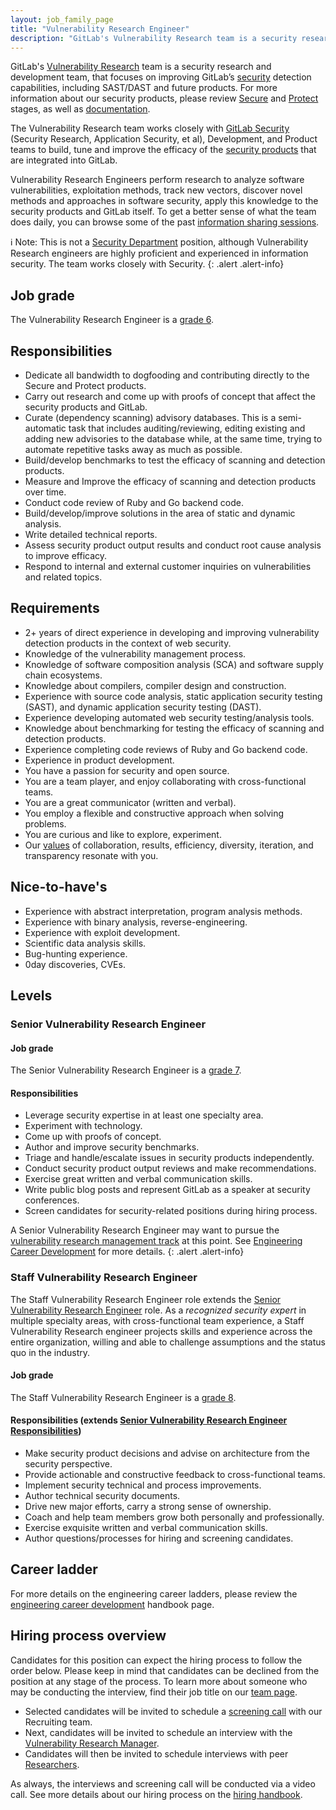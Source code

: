 ```yaml
---
layout: job_family_page
title: "Vulnerability Research Engineer"
description: "GitLab's Vulnerability Research team is a security research and development team, that focuses on improving GitLab’s security detection capabilities, including SAST/DAST and future products."
---
```


GitLab's [Vulnerability Research](/handbook/engineering/development/sec/secure/vulnerability-research/)
team is a security research and development team, that focuses on improving GitLab’s
[security](https://about.gitlab.com/direction/security) detection capabilities, including
SAST/DAST and future products. For more information about our security products, please review
[Secure](https://about.gitlab.com/direction/secure/) and
[Protect](https://about.gitlab.com/direction/protect/) stages, as well as
[documentation](https://docs.gitlab.com/ee/user/application_security/).

The Vulnerability Research team works closely with [GitLab Security](/handbook/engineering/security/)
(Security Research, Application Security, et al), Development, and Product teams to build, tune and improve
the efficacy of the [security products](https://about.gitlab.com/direction/security/) that are
integrated into GitLab.

Vulnerability Research Engineers perform research to analyze software vulnerabilities, exploitation methods,
track new vectors, discover novel methods and approaches in software security, apply this knowledge to the
security products and GitLab itself. To get a better sense of what the team does daily, you can browse some
of the past [information sharing sessions](https://gitlab.com/gitlab-org/secure/brown-bag-sessions).

ℹ️ Note: This is not a [Security Department](/handbook/engineering/security/) position, although
Vulnerability Research engineers are highly proficient and experienced in information security.
The team works closely with Security.
{: .alert .alert-info}

## Job grade

The Vulnerability Research Engineer is a [grade 6](/handbook/total-rewards/compensation/compensation-calculator/#gitlab-job-grades).

## Responsibilities
- Dedicate all bandwidth to dogfooding and contributing directly to the Secure and Protect products.
- Carry out research and come up with proofs of concept that affect the security products and GitLab.
- Curate (dependency scanning) advisory databases. This is a semi-automatic task that includes auditing/reviewing,
editing existing and adding new advisories to the database while, at the same time, trying to automate repetitive
tasks away as much as possible.
- Build/develop benchmarks to test the efficacy of scanning and detection products.
- Measure and Improve the efficacy of scanning and detection products over time.
- Conduct code review of Ruby and Go backend code.
- Build/develop/improve solutions in the area of static and dynamic analysis.
- Write detailed technical reports.
- Assess security product output results and conduct root cause analysis to improve efficacy.
- Respond to internal and external customer inquiries on vulnerabilities and related topics.

## Requirements

- 2+ years of direct experience in developing and improving vulnerability detection products in the context of web security.
- Knowledge of the vulnerability management process.
- Knowledge of software composition analysis (SCA) and software supply chain ecosystems.
- Knowledge about compilers, compiler design and construction.
- Experience with source code analysis, static application security testing (SAST), and dynamic application security testing (DAST).
- Experience developing automated web security testing/analysis tools.
- Knowledge about benchmarking for testing the efficacy of scanning and detection products.
- Experience completing code reviews of Ruby and Go backend code.
- Experience in product development.
- You have a passion for security and open source.
- You are a team player, and enjoy collaborating with cross-functional teams.
- You are a great communicator (written and verbal).
- You employ a flexible and constructive approach when solving problems.
- You are curious and like to explore, experiment.
- Our [values](/handbook/values/) of collaboration, results, efficiency, diversity, iteration, and transparency resonate with you.

## Nice-to-have's

- Experience with abstract interpretation, program analysis methods.
- Experience with binary analysis, reverse-engineering.
- Experience with exploit development.
- Scientific data analysis skills.
- Bug-hunting experience.
- 0day discoveries, CVEs.

## Levels

### Senior Vulnerability Research Engineer

#### Job grade

The Senior Vulnerability Research Engineer is a [grade 7](/handbook/total-rewards/compensation/compensation-calculator/#gitlab-job-grades).

#### Responsibilities
* Leverage security expertise in at least one specialty area.
* Experiment with technology.
* Come up with proofs of concept.
* Author and improve security benchmarks.
* Triage and handle/escalate issues in security products independently.
* Conduct security product output reviews and make recommendations.
* Exercise great written and verbal communication skills.
* Write public blog posts and represent GitLab as a speaker at security conferences.
* Screen candidates for security-related positions during hiring process.


A Senior Vulnerability Research Engineer may want to pursue the [vulnerability research management track](/job-families/engineering/vulnerability-research-manager) at this point. See [Engineering Career Development](/handbook/engineering/career-development/) for more details.
{: .alert .alert-info}


### Staff Vulnerability Research Engineer

The Staff Vulnerability Research Engineer role extends the [Senior Vulnerability Research Engineer](#senior-vulnerability-research-engineer) role.
As a _recognized security expert_ in multiple specialty areas, with cross-functional team experience, a Staff Vulnerability Research engineer projects
skills and experience across the entire organization, willing and able to challenge assumptions and the status quo in the industry.

#### Job grade

The Staff Vulnerability Research Engineer is a [grade 8](/handbook/total-rewards/compensation/compensation-calculator/#gitlab-job-grades).

#### Responsibilities (extends [Senior Vulnerability Research Engineer Responsibilities](#responsibilities-1))
* Make security product decisions and advise on architecture from the security perspective.
* Provide actionable and constructive feedback to cross-functional teams.
* Implement security technical and process improvements.
* Author technical security documents.
* Drive new major efforts, carry a strong sense of ownership.
* Coach and help team members grow both personally and professionally.
* Exercise exquisite written and verbal communication skills.
* Author questions/processes for hiring and screening candidates.

## Career ladder

For more details on the engineering career ladders, please review the [engineering career development](/handbook/engineering/career-development/#roles) handbook page.

## Hiring process overview

Candidates for this position can expect the hiring process to follow the order below. Please keep in mind that candidates can be declined from the position at any stage of the process. To learn more about someone who may be conducting the interview, find their job title on our [team page](/company/team/).

- Selected candidates will be invited to schedule a
[screening call](/handbook/hiring/talent-acquisition-framework/req-overview/#screening) with our Recruiting team.
- Next, candidates will be invited to schedule an interview with the
[Vulnerability Research Manager](/handbook/engineering/development/sec/secure/vulnerability-research/#team-members).
- Candidates will then be invited to schedule interviews with peer
[Researchers](/handbook/engineering/development/sec/secure/vulnerability-research/#team-members).

As always, the interviews and screening call will be conducted via a video call.
See more details about our hiring process on the [hiring handbook](/handbook/hiring/).
